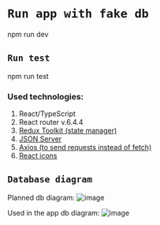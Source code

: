# `Run app with fake db`
npm run dev

## `Run test`
npm run test

<h3 id="frontend">Used technologies:</h3>
 <ol>
        <li>React/TypeScript</li>
        <li>React router v.6.4.4</li>
        <li>
            <a href='https://redux-toolkit.js.org/'>Redux Toolkit (state manager)</a>
        </li>        <li>
            <a href="https://www.npmjs.com/package/json-server#add-custom-routes">
                JSON Server
            </a>
        </li>
        <li>
            <a href="https://www.npmjs.com/package/axios">
                Axios (to send requests instead of fetch)
            </a>
        </li>
        <li>
            <a href="https://react-icons.github.io/react-icons/icons?name=io5">
                React icons
            </a>
        </li>
    </ol>

## `Database diagram`
Planned db diagram:
![image](https://user-images.githubusercontent.com/102662863/219826857-f0227544-f840-4fbc-a774-c392ba972b58.png)

Used in the app db diagram:
![image](https://user-images.githubusercontent.com/102662863/220233069-30368409-f2b4-44fc-85da-328a862427be.png)
